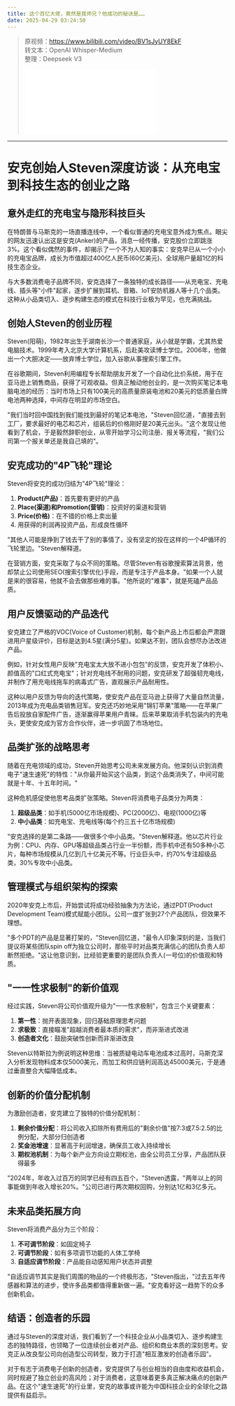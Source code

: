 ```yaml
---
title: 这个百亿大佬，竟然是我师兄？他成功的秘诀是……
date: 2025-04-29 03:24:50
---
```


> 原视频：https://www.bilibili.com/video/BV1sJyUY8EkF<br>转文本：OpenAI Whisper-Medium<br>整理：Deepseek V3
>
> <iframe src="//player.bilibili.com/player.html?bvid=BV1sJyUY8EkF&autoplay=0" scrolling="no" border="0" frameborder="no" framespacing="0" allowfullscreen="true"></iframe>

---

# 安克创始人Steven深度访谈：从充电宝到科技生态的创业之路

## 意外走红的充电宝与隐形科技巨头

在特朗普与马斯克的一场直播连线中，一个看似普通的充电宝意外成为焦点。眼尖的网友迅速认出这是安克(Anker)的产品，消息一经传播，安克股价立即跳涨3%。这个看似偶然的事件，却揭示了一个不为人知的事实：安克早已从一个小小的充电宝品牌，成长为市值超过400亿人民币(60亿美元)、全球用户量超1亿的科技生态企业。

与大多数消费电子品牌不同，安克选择了一条独特的成长路径——从充电宝、充电线、插头等"小件"起家，逐步扩展到耳机、音箱、IoT安防机器人等十几个品类。这种从小品类切入、逐步构建生态的模式在科技行业极为罕见，也充满挑战。

## 创始人Steven的创业历程

Steven(阳萌)，1982年出生于湖南长沙一个普通家庭，从小就是学霸，尤其热爱电脑技术。1999年考入北京大学计算机系，后赴美攻读博士学位。2006年，他做出一个大胆决定——放弃博士学位，加入谷歌从事搜索引擎工作。

在谷歌期间，Steven利用编程专长帮助朋友开发了一个自动化比价系统，用于在亚马逊上销售商品，获得了可观收益。但真正触动他创业的，是一次购买笔记本电脑电池的经历：当时市场上只有100美元的高质量原装电池和20美元的低质量白牌电池两种选择，中间存在明显的市场空白。

"我们当时回中国找到我们能找到最好的笔记本电池，"Steven回忆道，"直接去到工厂，要求最好的电芯和芯片，组装后的价格刚好是20美元出头。"这个发现让他看到了机会，于是毅然辞职创业，从零开始学习公司注册、报关等流程，"我们公司第一个报关单还是我自己填的"。

## 安克成功的"4P飞轮"理论

Steven将安克的成功归结为"4P飞轮"理论：
1. **Product(产品)**：首先要有更好的产品
2. **Place(渠道)**和**Promotion(营销)**：投资好的渠道和营销
3. **Price(价格)**：在不错的价格上卖出量
4. 用获得的利润再投资产品，形成良性循环

"其他人可能是挣到了钱去干了别的事情了，没有坚定的投在这样的一个4P循环的飞轮里边。"Steven解释道。

在营销方面，安克采取了与众不同的策略。尽管Steven有谷歌搜索算法背景，他却禁止公司使用SEO(搜索引擎优化)手段，而是专注于产品本身。"如果一个人就是来的很容易，他就不会去做那些难的事。"他所说的"难事"，就是死磕产品品质。

## 用户反馈驱动的产品迭代

安克建立了严格的VOC(Voice of Customer)机制，每个新产品上市后都会严肃跟进用户星级评价，目标是达到4.5星(满分5星)。如果达不到，团队会想尽办法改进产品。

例如，针对女性用户反映"充电宝太大放不进小包包"的反馈，安克开发了体积小、颜值高的"口红式充电宝"；针对充电线不耐用的问题，安克研发了超强韧充电线，并制作了用充电线拖车的病毒式广告，直观展示产品耐用性。

这种以用户反馈为导向的迭代策略，使安克产品在亚马逊上获得了大量自然流量，2013年成为充电品类销售冠军。安克还巧妙地采用"锦钉苹果"策略——在苹果广告后投放自家配件广告，逐渐赢得苹果用户青睐。后来苹果取消手机包装内的充电头，更使安克成为官方合作伙伴，进一步巩固了市场地位。

## 品类扩张的战略思考

随着在充电领域的成功，Steven开始思考公司未来发展方向。他深刻认识到消费电子"速生速死"的特性："从你最开始买这个品类，到这个品类消失了，中间可能就是十年、十五年时间。"

这种危机感促使他思考品类扩张策略。Steven将消费电子品类分为两类：
1. **超级品类**：如手机(5000亿市场规模)、PC(2000亿)、电视(1000亿)等
2. **中小品类**：如充电宝、充电线等(每个约三五十亿市场规模)

"安克选择的是第二条路——做很多个中小品类。"Steven解释道。他以芯片行业为例：CPU、内存、GPU等超级品类占行业一半份额，而手机中还有50多种小芯片，每种市场规模从几亿到几十亿美元不等。行业巨头中，约70%专注超级品类，30%专攻中小品类。

## 管理模式与组织架构的探索

2020年安克上市后，开始尝试将成功经验抽象为方法论，通过PDT(Product Development Team)模式赋能小团队。公司一度扩张到27个产品团队，但效果不理想。

"多个PDT的产品是显著打架的，"Steven回忆道，"最令人印象深刻的是，当我们提议将某些团队spin off为独立公司时，那些平时对品类充满信心的团队负责人却断然拒绝。"这让他意识到，比经验更重要的是团队负责人(一号位)的价值观和特质。

## "一一性求极制"的新价值观

经过实践，Steven将公司价值观升级为"一一性求极制"，包含三个关键要素：

1. **第一性**：抛开表面现象，回归基础原理思考问题
2. **求极致**：直接瞄准"超越消费者最本质的需求"，而非渐进式改进
3. **创造者文化**：鼓励突破性创新而非渐进改良

Steven以特斯拉为例说明这种思维：当被质疑电动车电池成本过高时，马斯克深入分析发现物料成本仅5000美元，而加工和供应链利润高达45000美元，于是通过垂直整合大幅降低成本。

## 创新的价值分配机制

为激励创造者，安克建立了独特的价值分配机制：

1. **剩余价值分配**：将公司收入扣除所有费用后的"剩余价值"按7:3或7.5:2.5的比例分配，大部分归创造者
2. **奖金池增速**：显著高于利润增速，确保员工收入持续增长
3. **期权池机制**：为每个新产业方向设立期权池，由全公司员工分享，产品团队获得最多

"2024年，年收入过百万的同学已经有四五百个，"Steven透露，"两年以上的同事能做到年收入增长20%。"公司已进行两次期权回购，分别达1亿和3亿多元。

## 未来品类拓展方向

Steven将消费产品分为三个阶段：
1. **不可调节阶段**：如固定椅子
2. **可调节阶段**：如有多项调节功能的人体工学椅
3. **自适应调节阶段**：产品能自动感知用户状态并调整

"自适应调节其实是我们周围的物品的一个终极形态，"Steven指出，"过去五年传感器和算法的进步，使许多品类都值得重新做一遍。"安克看好这一趋势下的众多创新机会。

## 结语：创造者的乐园

通过与Steven的深度对话，我们看到了一个科技企业从小品类切入、逐步构建生态的独特路径，也领略了一位连续创业者对产品、组织和商业本质的深刻思考。安克正从改良型公司向创造型公司转型，致力于打造"相互激发的创造者乐园"。

对于有志于消费电子创新的创造者，安克提供了与创业相当的自由度和收益机会，同时规避了独立创业的高风险；对于消费者，这意味着更多真正解决痛点的创新产品。在这个"速生速死"的行业里，安克的故事或许能为中国科技企业的全球化之路提供有益启示。